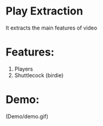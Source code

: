 # Play Extraction
It extracts the main features of video

# Features:

1. Players
2. Shuttlecock (birdie)

# Demo:

(Demo/demo.gif)
